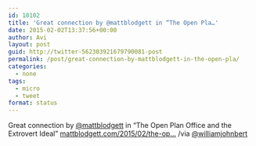 ```yaml
---
id: 10102
title: 'Great connection by @mattblodgett in “The Open Pla…'
date: 2015-02-02T13:37:56+00:00
author: Avi
layout: post
guid: http://twitter-562303921679790081-post
permalink: /post/great-connection-by-mattblodgett-in-the-open-pla/
categories:
  - none
tags:
  - micro
  - tweet
format: status
---
```

Great connection by [@mattblodgett](http://twitter.com/mattblodgett) in “The Open Plan Office and the Extrovert Ideal” [mattblodgett.com/2015/02/the-op…](http://www.mattblodgett.com/2015/02/the-open-plan-office-and-extrovert-ideal.html) /via [@williamjohnbert](http://twitter.com/williamjohnbert)
